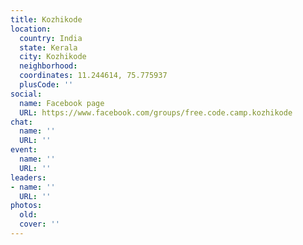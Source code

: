 ```yaml
---
title: Kozhikode
location:
  country: India
  state: Kerala
  city: Kozhikode
  neighborhood: 
  coordinates: 11.244614, 75.775937
  plusCode: ''
social:
  name: Facebook page
  URL: https://www.facebook.com/groups/free.code.camp.kozhikode
chat:
  name: ''
  URL: ''
event:
  name: ''
  URL: ''
leaders:
- name: ''
  URL: ''
photos:
  old: 
  cover: ''
---
```

